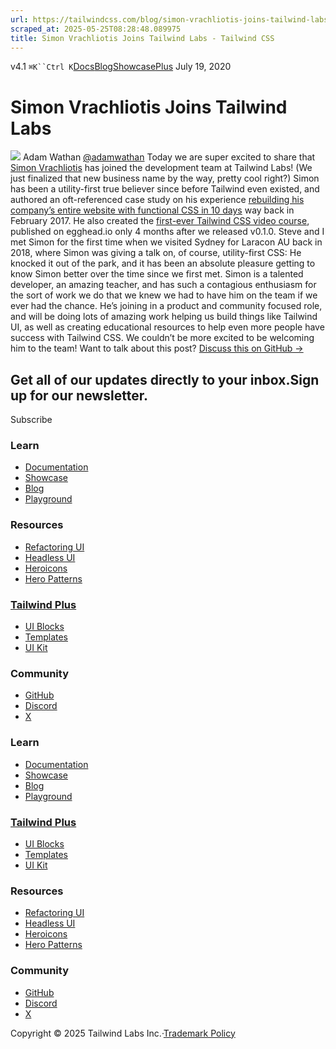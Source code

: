 ```yaml
---
url: https://tailwindcss.com/blog/simon-vrachliotis-joins-tailwind-labs
scraped_at: 2025-05-25T08:28:48.089975
title: Simon Vrachliotis Joins Tailwind Labs - Tailwind CSS
---
```


[](https://tailwindcss.com/)v4.1
`⌘K``Ctrl K`[Docs](https://tailwindcss.com/docs)[Blog](https://tailwindcss.com/blog)[Showcase](https://tailwindcss.com/showcase)[Plus](https://tailwindcss.com/plus?ref=top)[](https://github.com/tailwindlabs/tailwindcss)
July 19, 2020
# Simon Vrachliotis Joins Tailwind Labs
![](https://tailwindcss.com/_next/image?url=%2F_next%2Fstatic%2Fmedia%2Fadamwathan.f69b0b90.jpg&w=96&q=75)
Adam Wathan
[@adamwathan](https://twitter.com/adamwathan)
Today we are super excited to share that [Simon Vrachliotis](https://twitter.com/simonswiss) has joined the development team at Tailwind Labs! (We just finalized that new business name by the way, pretty cool right?)
Simon has been a utility-first true believer since before Tailwind even existed, and authored an oft-referenced case study on his experience [rebuilding his company’s entire website with functional CSS in 10 days](https://hackernoon.com/full-re-write-with-tachyons-and-functional-css-a-case-study-part-1-635ccb5fb00b) way back in February 2017.
He also created the [first-ever Tailwind CSS video course](https://egghead.io/courses/build-user-interfaces-by-composing-css-utility-classes-with-tailwind), published on egghead.io only 4 months after we released v0.1.0.
Steve and I met Simon for the first time when we visited Sydney for Laracon AU back in 2018, where Simon was giving a talk on, of course, utility-first CSS:
He knocked it out of the park, and it has been an absolute pleasure getting to know Simon better over the time since we first met.
Simon is a talented developer, an amazing teacher, and has such a contagious enthusiasm for the sort of work we do that we knew we had to have him on the team if we ever had the chance.
He’s joining in a product and community focused role, and will be doing lots of amazing work helping us build things like Tailwind UI, as well as creating educational resources to help even more people have success with Tailwind CSS.
We couldn’t be more excited to be welcoming him to the team!
Want to talk about this post? [Discuss this on GitHub →](https://github.com/tailwindcss/tailwindcss/discussions/2043)
## Get all of our updates directly to your inbox.Sign up for our newsletter.
Subscribe
### Learn
  * [Documentation](https://tailwindcss.com/docs)
  * [Showcase](https://tailwindcss.com/showcase)
  * [Blog](https://tailwindcss.com/blog)
  * [Playground](https://play.tailwindcss.com/)


### Resources
  * [Refactoring UI](https://www.refactoringui.com)
  * [Headless UI](https://headlessui.com)
  * [Heroicons](https://heroicons.com)
  * [Hero Patterns](https://heropatterns.com)


### [Tailwind Plus](https://tailwindcss.com/plus?ref=footer)
  * [UI Blocks](https://tailwindcss.com/plus/ui-blocks?ref=footer)
  * [Templates](https://tailwindcss.com/plus/templates?ref=footer)
  * [UI Kit](https://tailwindcss.com/plus/ui-kit?ref=footer)


### Community
  * [GitHub](https://github.com/tailwindlabs/tailwindcss)
  * [Discord](https://tailwindcss.com/discord)
  * [X](https://x.com/tailwindcss)


### Learn
  * [Documentation](https://tailwindcss.com/docs)
  * [Showcase](https://tailwindcss.com/showcase)
  * [Blog](https://tailwindcss.com/blog)
  * [Playground](https://play.tailwindcss.com/)


### [Tailwind Plus](https://tailwindcss.com/plus?ref=footer)
  * [UI Blocks](https://tailwindcss.com/plus/ui-blocks?ref=footer)
  * [Templates](https://tailwindcss.com/plus/templates?ref=footer)
  * [UI Kit](https://tailwindcss.com/plus/ui-kit?ref=footer)


### Resources
  * [Refactoring UI](https://www.refactoringui.com)
  * [Headless UI](https://headlessui.com)
  * [Heroicons](https://heroicons.com)
  * [Hero Patterns](https://heropatterns.com)


### Community
  * [GitHub](https://github.com/tailwindlabs/tailwindcss)
  * [Discord](https://tailwindcss.com/discord)
  * [X](https://x.com/tailwindcss)


Copyright © 2025 Tailwind Labs Inc.·[Trademark Policy](https://tailwindcss.com/brand)

